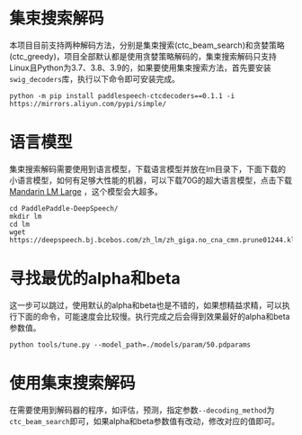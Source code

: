 # 集束搜索解码

本项目目前支持两种解码方法，分别是集束搜索(ctc_beam_search)和贪婪策略(ctc_greedy)，项目全部默认都是使用贪婪策略解码的，集束搜索解码只支持Linux且Python为3.7、3.8、3.9的，如果要使用集束搜索方法，首先要安装`swig_decoders`库，执行以下命令即可安装完成。
```shell
python -m pip install paddlespeech-ctcdecoders==0.1.1 -i https://mirrors.aliyun.com/pypi/simple/
```

# 语言模型

集束搜索解码需要使用到语言模型，下载语言模型并放在lm目录下，下面下载的小语言模型，如何有足够大性能的机器，可以下载70G的超大语言模型，点击下载[Mandarin LM Large](https://deepspeech.bj.bcebos.com/zh_lm/zhidao_giga.klm) ，这个模型会大超多。
```shell script
cd PaddlePaddle-DeepSpeech/
mkdir lm
cd lm
wget https://deepspeech.bj.bcebos.com/zh_lm/zh_giga.no_cna_cmn.prune01244.klm
```

# 寻找最优的alpha和beta

这一步可以跳过，使用默认的alpha和beta也是不错的，如果想精益求精，可以执行下面的命令，可能速度会比较慢。执行完成之后会得到效果最好的alpha和beta参数值。
```shell
python tools/tune.py --model_path=./models/param/50.pdparams
```

# 使用集束搜索解码

在需要使用到解码器的程序，如评估，预测，指定参数`--decoding_method`为`ctc_beam_search`即可，如果alpha和beta参数值有改动，修改对应的值即可。
